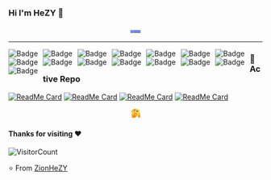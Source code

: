 ### Hi I'm HeZY 👋

<!--
**ZionHeZY/ZionHeZY** is a ✨ _special_ ✨ repository because its `README.md` (this file) appears on your GitHub profile.

Here are some ideas to get you started:

- 🔭 I’m currently working on ...
- 🌱 I’m currently learning ...
- 👯 I’m looking to collaborate on ...
- 🤔 I’m looking for help with ...
- 💬 Ask me about ...
- 📫 How to reach me: ...
- 😄 Pronouns: ...
- ⚡ Fun fact: ...
-->

<div align="center">
<img alt="GIF" src="https://github.com/ZionHeZY/ZionHeZY/blob/main/assests/Mario1.gif" width="20vw" />
</div>

---

<img alt="Badge" style="float: left; margin-right: 10px;" src="https://img.shields.io/badge/kotlin%20-%2314354C.svg?&style=for-the-badge&logo=kotlin&logoColor=white"/>  <img alt="Badge" style="float: left; margin-right: 10px;"  src="https://img.shields.io/badge/swift%20-%23E34F26.svg?&style=for-the-badge&logo=swift&logoColor=white"/>  <img alt="Badge" style="float: left; margin-right: 10px;"  src="https://img.shields.io/badge/java%20-%23121011.svg?&style=for-the-badge&logo=java&logoColor=white"/>  <img alt="Badge" style="float: left; margin-right: 10px;" src="https://img.shields.io/badge/python%20-%2314354C.svg?&style=for-the-badge&logo=python&logoColor=white"/>  <img alt="Badge" style="float: left; margin-right: 10px;"  src="https://img.shields.io/badge/dart-%230175C2.svg?&style=for-the-badge&logo=dart&logoColor=white"/>    <img alt="Badge" style="float: left; margin-right: 10px;"  src ="https://img.shields.io/badge/Flutter-%2302569B.svg?&style=for-the-badge&logo=flutter&logoColor=white"/>    <img alt="Badge" style="float: left; margin-right: 10px;"  src="https://img.shields.io/badge/html5%20-%23E34F26.svg?&style=for-the-badge&logo=html5&logoColor=white"/>    <img alt="Badge" style="float: left; margin-right: 10px;"  src="https://img.shields.io/badge/css3%20-%231572B6.svg?&style=for-the-badge&logo=css3&logoColor=white"/>    <img alt="Badge" style="float: left; margin-right: 10px;" src="https://img.shields.io/badge/react%20-%2320232a.svg?&style=for-the-badge&logo=react&logoColor=%2361DAFB"/>    <img alt="Badge" style="float: left; margin-right: 10px;"  src="https://img.shields.io/badge/javascript%20-%23323330.svg?&style=for-the-badge&logo=javascript&logoColor=%23F7DF1E"/>    <img alt="Badge" style="float: left; margin-right: 10px;"  src="https://img.shields.io/badge/node.js%20-%2343853D.svg?&style=for-the-badge&logo=node.js&logoColor=white"/>   <img alt="Badge" style="float: left; margin-right: 10px;" src="https://img.shields.io/badge/go-%2300ADD8.svg?&style=for-the-badge&logo=go&logoColor=white"/>    <img alt="Badge" style="float: left; margin-right: 10px;"  src ="https://img.shields.io/badge/MongoDB-%234ea94b.svg?&style=for-the-badge&logo=mongodb&logoColor=white"/>    <img alt="Badge" style="float: left; margin-right: 10px;"  src="https://img.shields.io/badge/git%20-%23F05033.svg?&style=for-the-badge&logo=git&logoColor=white"/>   <img alt="Badge" style="float: left; margin-right: 10px;"  src="https://img.shields.io/badge/shell_script%20-%23121011.svg?&style=for-the-badge&logo=gnu-bash&logoColor=white"/>

### 👀 Active Repo
[![ReadMe Card](https://github-readme-stats.vercel.app/api/pin/?username=ZionHeZY&repo=3DWrapperView&theme=radical "3DWrapperView")](https://github.com/ZionHeZY/3DWrapperView)
[![ReadMe Card](https://github-readme-stats.vercel.app/api/pin/?username=ZionHeZY&repo=WeatherCurveView&theme=highcontrast "WeatherCurveView")](https://github.com/ZionHeZY/WeatherCurveView)
[![ReadMe Card](https://github-readme-stats.vercel.app/api/pin/?username=ZionHeZY&repo=SoundRecorderN&theme=highcontrast "SoundRecorderN")](https://github.com/ZionHeZY/SoundRecorderN)
[![ReadMe Card](https://github-readme-stats.vercel.app/api/pin/?username=ZionHeZY&repo=BleMsg&theme=highcontrast "BleMsg")](https://github.com/ZionHeZY/BleMsg)

<div align="center">
<img alt="GIF" src="https://github.com/SatYu26/SatYu26/blob/master/Assets/hmm.gif" width="20vw" />
</div>

#### Thanks for visiting :heart:
![VisitorCount](https://profile-counter.glitch.me/ZionHeZY/count.svg)

⭐️ From [ZionHeZY](https://github.com/ZionHeZY)
